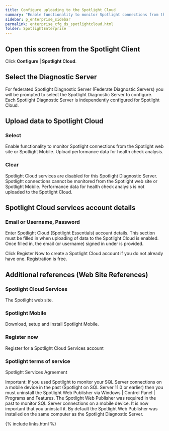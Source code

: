 ```yaml
---
title: Configure uploading to the Spotlight Cloud
summary: "Enable functionality to monitor Spotlight connections from the Spotlight web site or Spotlight Mobile. Upload performance data for health check analysis."
sidebar: p_enterprise_sidebar
permalink: enterprise_cfg_ds_spotlightcloud.html
folder: SpotlightEnterprise
---
```




## Open this screen from the Spotlight Client

Click **Configure | Spotlight Cloud**.


## Select the Diagnostic Server

For federated Spotlight Diagnostic Server (Federate Diagnostic Servers) you will be prompted to select the Spotlight Diagnostic Server to configure. Each Spotlight Diagnostic Server is independently configured for Spotlight Cloud.

## Upload data to Spotlight Cloud

### Select

Enable functionality to monitor Spotlight connections from the Spotlight web site or Spotlight Mobile. Upload performance data for health check analysis.

### Clear

Spotlight Cloud services are disabled for this Spotlight Diagnostic Server. Spotlight connections cannot be monitored from the Spotlight web site or Spotlight Mobile. Performance data for health check analysis is not uploaded to the Spotlight Cloud.

## Spotlight Cloud services account details

### Email or Username, Password

Enter Spotlight Cloud (Spotlight Essentials) account details. This section must be filled in when uploading of data to the Spotlight Cloud is enabled. Once filled in, the email (or username) signed in under is provided.

Click Register Now to create a Spotlight Cloud account if you do not already have one. Registration is free.


## Additional references (Web Site References)

### Spotlight Cloud Services

The Spotlight web site.

### Spotlight Mobile

Download, setup and install Spotlight Mobile.

### Register now

Register for a Spotlight Cloud Services account

### Spotlight terms of service

Spotlight Services Agreement


 Important: If you used Spotlight to monitor your SQL Server connections on a mobile device in the past (Spotlight on SQL Server 11.0 or earlier) then you must uninstall the Spotlight Web Publisher via Windows \| Control Panel \| Programs and Features. The Spotlight Web Publisher was required in the past to monitor SQL Server connections on a mobile device. It is now important that you uninstall it. By default the Spotlight Web Publisher was installed on the same computer as the Spotlight Diagnostic Server.


{% include links.html %}
